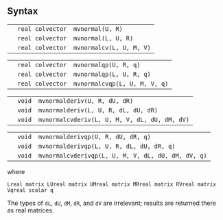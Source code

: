 ## Syntax

|     |                  |                          |
|-----|------------------|--------------------------|
|     | `real colvector` | `mvnormal(U, R)`         |
|     | `real colvector` | `mvnormal(L, U, R)`      |
|     | `real colvector` | `mvnormalcv(L, U, M, V)` |

|     |                  |                               |
|-----|------------------|-------------------------------|
|     | `real colvector` | `mvnormalqp(U, R, q)`         |
|     | `real colvector` | `mvnormalqp(L, U, R, q)`      |
|     | `real colvector` | `mvnormalcvqp(L, U, M, V, q)` |

|     |        |                                               |
|-----|--------|-----------------------------------------------|
|     | `void` | `mvnormalderiv(U, R, dU, dR)`                 |
|     | `void` | `mvnormalderiv(L, U, R, dL, dU, dR)`          |
|     | `void` | `mvnormalcvderiv(L, U, M, V, dL, dU, dM, dV)` |

|     |        |                                                    |
|-----|--------|----------------------------------------------------|
|     | `void` | `mvnormalderivqp(U, R, dU, dR, q)`                 |
|     | `void` | `mvnormalderivqp(L, U, R, dL, dU, dR, q)`          |
|     | `void` | `mvnormalcvderivqp(L, U, M, V, dL, dU, dM, dV, q)` |

where

`Lreal matrix LUreal matrix UMreal matrix MRreal matrix RVreal matrix Vqreal scalar q`

The types of `dL`, `dU`, `dM`, `dR`, and `dV` are irrelevant; results
are returned there as real matrices.
